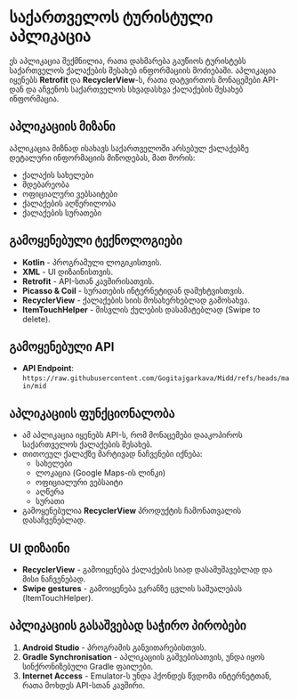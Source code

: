 # საქართველოს ტურისტული აპლიკაცია

ეს აპლიკაცია შექმნილია, რათა დახმარება გაუწიოს ტურისტებს საქართველოს ქალაქების შესახებ ინფორმაციის მოძიებაში. აპლიკაცია იყენებს **Retrofit** და **RecyclerView**-ს, რათა დატვირთოს მონაცემები API-დან და აჩვენოს საქართველოს სხვადასხვა ქალაქების შესახებ ინფორმაცია.

## აპლიკაციის მიზანი

აპლიკაცია მიზნად ისახავს საქართველოში არსებულ ქალაქებზე დეტალური ინფორმაციის მიწოდებას, მათ შორის:

- ქალაქის სახელები
- მდებარეობა
- ოფიციალური ვებსაიტები
- ქალაქების აღწერილობა
- ქალაქების სურათები

## გამოყენებული ტექნოლოგიები

- **Kotlin** - პროგრამული ლოგიკისთვის.
- **XML** - UI დიზაინისთვის.
- **Retrofit** - API-სთან კავშირისათვის.
- **Picasso & Coil** - სურათების ინტერნეტიდან დამუხტვისთვის.
- **RecyclerView** - ქალაქების სიის მოსახერხებლად გამოსახვა.
- **ItemTouchHelper** - მისვლის ქულების დასამატებლად (Swipe to delete).

## გამოყენებული API

- **API Endpoint**: `https://raw.githubusercontent.com/Gogitajgarkava/Midd/refs/heads/main/mid` 

## აპლიკაციის ფუნქციონალობა

- ამ აპლიკაცია იყენებს API-ს, რომ მონაცემები დააკოპიროს საქართველოს ქალაქების შესახებ.
- თითოეულ ქალაქზე მარტივად ნაჩვენები იქნება:
    - სახელები
    - ლოკაცია (Google Maps-ის ლინკი)
    - ოფიციალური ვებსაიტი
    - აღწერა
    - სურათი
- გამოყენებულია **RecyclerView** პროდუქტის ჩამონათვალის დასაჩვენებლად.

## UI დიზაინი

- **RecyclerView** - გამოიყენება ქალაქების სიად დასამუშავებლად და მისი ნაჩვენებად.
- **Swipe gestures** - გამოიყენება ეკრანზე ცვლის საშუალებას (ItemTouchHelper).

## აპლიკაციის გასაშვებად საჭირო პირობები

1. **Android Studio** - პროგრამის განვითარებისთვის.
2. **Gradle Synchronisation** - აპლიკაციის გაშვებისათვის, უნდა იყოს სინქრონიზებული Gradle ფაილები.
3. **Internet Access** - Emulator-ს უნდა ჰქონდეს წვდომა ინტერნეტთან, რათა მოხდეს API-სთან კავშირი.





